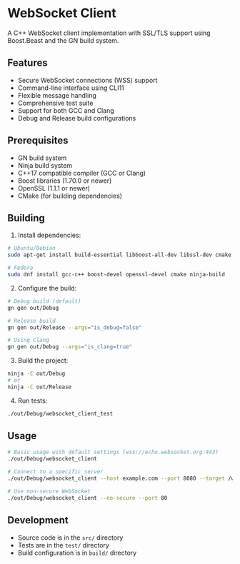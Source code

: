 # WebSocket Client

A C++ WebSocket client implementation with SSL/TLS support using Boost.Beast and the GN build system.

## Features

- Secure WebSocket connections (WSS) support
- Command-line interface using CLI11
- Flexible message handling
- Comprehensive test suite
- Support for both GCC and Clang
- Debug and Release build configurations

## Prerequisites

- GN build system
- Ninja build system
- C++17 compatible compiler (GCC or Clang)
- Boost libraries (1.70.0 or newer)
- OpenSSL (1.1.1 or newer)
- CMake (for building dependencies)

## Building

1. Install dependencies:

```bash
# Ubuntu/Debian
sudo apt-get install build-essential libboost-all-dev libssl-dev cmake ninja-build

# Fedora
sudo dnf install gcc-c++ boost-devel openssl-devel cmake ninja-build
```

2. Configure the build:

```bash
# Debug build (default)
gn gen out/Debug

# Release build
gn gen out/Release --args="is_debug=false"

# Using Clang
gn gen out/Debug --args="is_clang=true"
```

3. Build the project:

```bash
ninja -C out/Debug
# or
ninja -C out/Release
```

4. Run tests:

```bash
./out/Debug/websocket_client_test
```

## Usage

```bash
# Basic usage with default settings (wss://echo.websocket.org:443)
./out/Debug/websocket_client

# Connect to a specific server
./out/Debug/websocket_client --host example.com --port 8080 --target /ws

# Use non-secure WebSocket
./out/Debug/websocket_client --no-secure --port 80
```

## Development

- Source code is in the `src/` directory
- Tests are in the `test/` directory
- Build configuration is in `build/` directory

